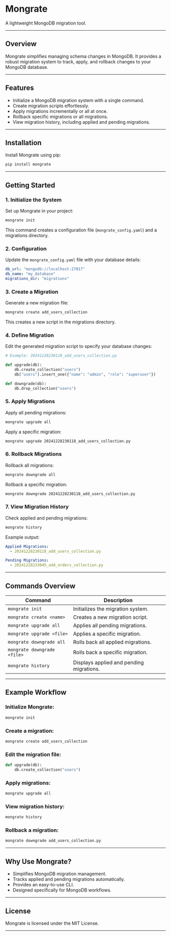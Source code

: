 # **Mongrate**
A lightweight MongoDB migration tool.

---

## **Overview**
Mongrate simplifies managing schema changes in MongoDB. It provides a robust migration system to track, apply, and rollback changes to your MongoDB database.

---

## **Features**
- Initialize a MongoDB migration system with a single command.
- Create migration scripts effortlessly.
- Apply migrations incrementally or all at once.
- Rollback specific migrations or all migrations.
- View migration history, including applied and pending migrations.

---

## **Installation**

Install Mongrate using pip:

```bash
pip install mongrate
```

---

## **Getting Started**

### 1. Initialize the System
Set up Mongrate in your project:

```bash
mongrate init
```

This command creates a configuration file (`mongrate_config.yaml`) and a migrations directory.

### 2. Configuration
Update the `mongrate_config.yaml` file with your database details:

```yaml
db_url: "mongodb://localhost:27017"
db_name: "my_database"
migrations_dir: "migrations"
```

### 3. Create a Migration
Generate a new migration file:

```bash
mongrate create add_users_collection
```

This creates a new script in the migrations directory.

### 4. Define Migration
Edit the generated migration script to specify your database changes:

```python
# Example: 20241228230118_add_users_collection.py

def upgrade(db):
    db.create_collection("users")
    db["users"].insert_one({"name": "admin", "role": "superuser"})

def downgrade(db):
    db.drop_collection("users")
```

### 5. Apply Migrations
Apply all pending migrations:

```bash
mongrate upgrade all
```

Apply a specific migration:

```bash
mongrate upgrade 20241228230118_add_users_collection.py
```

### 6. Rollback Migrations
Rollback all migrations:

```bash
mongrate downgrade all
```

Rollback a specific migration:

```bash
mongrate downgrade 20241228230118_add_users_collection.py
```

### 7. View Migration History
Check applied and pending migrations:

```bash
mongrate history
```

Example output:

```yaml
Applied Migrations:
  - 20241228230118_add_users_collection.py

Pending Migrations:
  - 20241228233045_add_orders_collection.py
```

---

## **Commands Overview**

| Command                        | Description                           |
|--------------------------------|---------------------------------------|
| `mongrate init`                | Initializes the migration system.     |
| `mongrate create <name>`       | Creates a new migration script.       |
| `mongrate upgrade all`         | Applies all pending migrations.       |
| `mongrate upgrade <file>`      | Applies a specific migration.         |
| `mongrate downgrade all`       | Rolls back all applied migrations.    |
| `mongrate downgrade <file>`    | Rolls back a specific migration.      |
| `mongrate history`             | Displays applied and pending migrations. |

---

## **Example Workflow**

### Initialize Mongrate:

```bash
mongrate init
```

### Create a migration:

```bash
mongrate create add_users_collection
```

### Edit the migration file:

```python
def upgrade(db):
    db.create_collection("users")
```

### Apply migrations:

```bash
mongrate upgrade all
```

### View migration history:

```bash
mongrate history
```

### Rollback a migration:

```bash
mongrate downgrade add_users_collection.py
```

---

## **Why Use Mongrate?**
- Simplifies MongoDB migration management.
- Tracks applied and pending migrations automatically.
- Provides an easy-to-use CLI.
- Designed specifically for MongoDB workflows.

---

## **License**
Mongrate is licensed under the MIT License.

---
